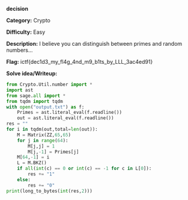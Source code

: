 **decision**

**Category:** Crypto

**Difficulty:** Easy

**Description:** I believe you can distinguish between primes and random numbers...

**Flag:** ictf{dec1d3_my_fl4g_4nd_m9_b1ts_by_LLL_3ac4ed91}

**Solve idea/Writeup:** 

```python
from Crypto.Util.number import * 
import ast
from sage.all import *
from tqdm import tqdm
with open("output.txt") as f:
    Primes = ast.literal_eval(f.readline())
    out = ast.literal_eval(f.readline())
res = ""
for i in tqdm(out,total=len(out)):
    M = Matrix(ZZ,65,65)
    for j in range(64):
        M[j,j] = 1
        M[j,-1] = Primes[j]
    M[64,-1] = i
    L = M.BKZ()
    if all(int(c) == 0 or int(c) == -1 for c in L[0]):
        res += "1"
    else: 
        res += "0"
print(long_to_bytes(int(res,2)))
```